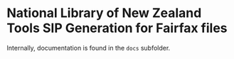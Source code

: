 # National Library of New Zealand Tools SIP Generation for Fairfax files

Internally, documentation is found in the `docs` subfolder.
